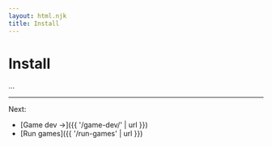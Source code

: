 ```yaml
---
layout: html.njk
title: Install
---
```


# Install

...

---

Next:

- [Game dev →]({{ '/game-dev/' | url }})
- [Run games]({{ '/run-games' | url }})
